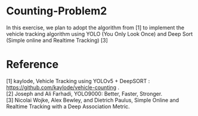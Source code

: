 # Counting-Problem2

In this exercise, we plan to adopt the algorithm from [1] to implement the vehicle tracking algorithm using YOLO (You Only Look Once) and Deep Sort (Simple online and Realtime Tracking) [3]








# Reference
[1] kaylode, Vehicle Tracking using YOLOv5 + DeepSORT : https://github.com/kaylode/vehicle-counting .  
[2] Joseph and Ali Farhadi, YOLO9000: Better, Faster, Stronger.  
[3] Nicolai Wojke, Alex Bewley, and Dietrich Paulus, Simple Online and Realtime Tracking with a Deep Association Metric.
